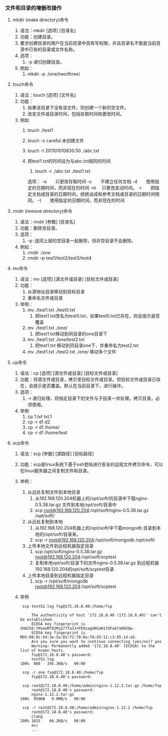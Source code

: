 ### 文件和目录的增删改操作 ###
1. mkdir (make directory)命令
	1. 语法：mkdir  [选项]  [目录名]
	2. 功能：创建目录。
	3. 要求创建目录的用户在当前目录中具有写权限，并且目录名不能是当前目录中已有的目录或文件名称。
	4. 选项：
		1. 	-p 递归创建目录。
	5. 例如：
		1. mkdir    -p  ./one/two/three/
2. touch命令
	1. 语法：touch  [选项] [文件名]
	2. 功能：
		1. 如果该目录下没有该文件，则创建一个新的空文件。
		2. 改变文件或目录时间，包括存取时间和更改时间。 
	3. 例如
		1. touch  ./test1
		2. touch -c careful 未创建文件
		3. touch  -t  201101010830.50  ./abc.txt
		4. 把test1.txt的时间设为与abc.txt相同的时间
			1. touch  -r  ./abc.txt     ./test1.txt

			选项：
				-a　　只更改存取时间
				-c　　不建立任何文档
				-d　　使用指定的日期时间，而非现在的时间
				-m　  只更改变动时间。
				-r　　把指定文档或目录的日期时间，统统设成和参考文档或目录的日期时间相同。
				-t　　使用指定的日期时间，而非现在的时间


3. rmdir (remove directory)命令
	1. 语法：rmdir  [参数] [目录名]
	2. 功能：删除空目录。
	3. 选项：
		1. -p  :连同上层的空目录一起删除，但非空目录不会删除。
	4. 例如：
		1. rmdir ./one
		2. rmdir –p test1/test2/test3/test4
4. mv命令
	1. 语法：mv  [选项]  [源文件或目录]  [目标文件或目录]
	2. 功能：
		1. 从源地址目录移动到目标目录
		2. 重命名文件或目录
	3. 举例：
		1. mv   ./test1.txt   ./test0.txt
			1. 把test1.txt改名为test0.txt，如果test0.txt已存在，则会提示是否覆盖
		2. mv    ./test1.txt     ./one/
			1. 把test1.txt移动到同目录的one目录下
		3. mv    ./test1.txt     ./one/test2.txt
			1. 把test1.txt 移动到同目录one下，并重命名为test2.txt
		4. mv  ./test1.txt  ./test2.txt  ./one/		移动多个文件
5. cp命令
	1. 语法：cp [选项] [源文件或目录] [目标文件或目录]
	2. 功能：将源文件或目录，拷贝至目标文件或目录。但目标文件或目录已存在，会提示是否覆盖。默认在当前目录下，进行操作。
	3. 选项：
		1. -r  递归处理，将指定目录下的文件与子目录一并处理。拷贝目录，必须使用。
	4. 举例
		1. cp 1.txt txt.1
		2. cp -r d1 d2
		3. cp -r d1 /home/
		4. cp -r d1 /home/test
6. scp命令
	1. 语法：scp [参数] [源路径] [目标路径]
	2. 功能：scp是linux系统下基于ssh登陆进行安全的远程文件拷贝命令，可以在linux服务器之间复制文件和目录。
	3. 举例：
		1. 从远处复制文件到本地目录
			1. 从192.168.120.204机器上的/opt/soft/的目录中下载nginx-0.5.38.tar.gz 文件到本地/opt/soft/目录中
			1. scp root@192.168.120.204:/opt/soft/nginx-0.5.38.tar.gz /opt/soft/
		2. 从远处复制到本地
			1. 从192.168.120.204机器上的/opt/soft/中下载mongodb 目录到本地的/opt/soft/目录来。
			2. scp -r root@192.168.120.204:/opt/soft/mongodb /opt/soft/
		3. 上传本地文件到远程机器指定目录
			1. scp /opt/soft/nginx-0.5.38.tar.gz root@192.168.120.204:/opt/soft/scptest
			2. 复制本地opt/soft/目录下的文件nginx-0.5.38.tar.gz 到远程机器192.168.120.204的opt/soft/scptest目录
		4. 上传本地目录到远程机器指定目录
			1. scp -r /opt/soft/mongodb root@192.168.120.204:/opt/soft/scptest

	4. 举例 
	
			scp test52.log fsp@172.18.8.40:/home/fsp
		
				The authenticity of host '172.18.8.40 (172.18.8.40)' can't be established.
				ECDSA key fingerprint is SHA256:tMveuM792Mjp77fa3J+PE9zagUNSaH1tOFoA7aOH2Qw.
				ECDSA key fingerprint is MD5:08:8c:5d:3e:5a:83:f2:70:0a:f6:d3:11:c3:05:14:a9.
				Are you sure you want to continue connecting (yes/no)? yes
				Warning: Permanently added '172.18.8.40' (ECDSA) to the list of known hosts.
				fsp@172.18.8.40's password:
				test52.log                                                                                                                                                                   100%  880   395.3KB/s   00:00

			scp -r one fsp@172.18.8.40:/home/fsp
				fsp@172.18.8.40's password:
			
			scp root@172.18.8.40:/home/admin/nginx-1.12.2.tar.gz /home/fsp
				root@172.18.8.40's password:
				nginx-1.12.2.tar.gz                                                                                                                                                          100%  959KB   9.0MB/s   00:00

			scp -r root@172.18.8.40:/home/admin/nginx-1.12.2 /home/fsp
				root@172.18.8.40's password:
				clang                                                                                                                                                                        100% 1815    66.2KB/s   00:00
				acc     
				...

